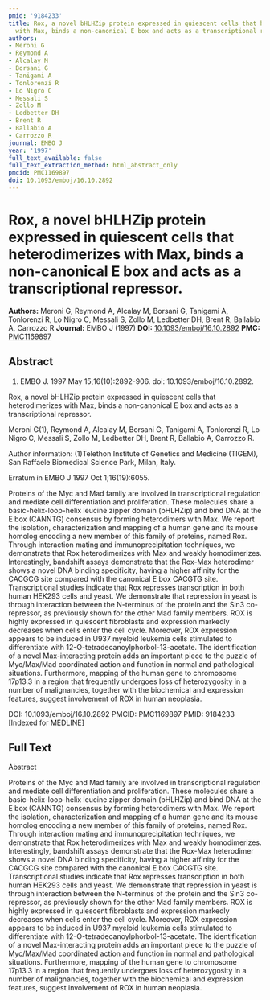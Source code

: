 ```yaml
---
pmid: '9184233'
title: Rox, a novel bHLHZip protein expressed in quiescent cells that heterodimerizes
  with Max, binds a non-canonical E box and acts as a transcriptional repressor.
authors:
- Meroni G
- Reymond A
- Alcalay M
- Borsani G
- Tanigami A
- Tonlorenzi R
- Lo Nigro C
- Messali S
- Zollo M
- Ledbetter DH
- Brent R
- Ballabio A
- Carrozzo R
journal: EMBO J
year: '1997'
full_text_available: false
full_text_extraction_method: html_abstract_only
pmcid: PMC1169897
doi: 10.1093/emboj/16.10.2892
---
```


# Rox, a novel bHLHZip protein expressed in quiescent cells that heterodimerizes with Max, binds a non-canonical E box and acts as a transcriptional repressor.
**Authors:** Meroni G, Reymond A, Alcalay M, Borsani G, Tanigami A, Tonlorenzi R, Lo Nigro C, Messali S, Zollo M, Ledbetter DH, Brent R, Ballabio A, Carrozzo R
**Journal:** EMBO J (1997)
**DOI:** [10.1093/emboj/16.10.2892](https://doi.org/10.1093/emboj/16.10.2892)
**PMC:** [PMC1169897](https://www.ncbi.nlm.nih.gov/pmc/articles/PMC1169897/)

## Abstract

1. EMBO J. 1997 May 15;16(10):2892-906. doi: 10.1093/emboj/16.10.2892.

Rox, a novel bHLHZip protein expressed in quiescent cells that heterodimerizes 
with Max, binds a non-canonical E box and acts as a transcriptional repressor.

Meroni G(1), Reymond A, Alcalay M, Borsani G, Tanigami A, Tonlorenzi R, Lo Nigro 
C, Messali S, Zollo M, Ledbetter DH, Brent R, Ballabio A, Carrozzo R.

Author information:
(1)Telethon Institute of Genetics and Medicine (TIGEM), San Raffaele Biomedical 
Science Park, Milan, Italy.

Erratum in
    EMBO J 1997 Oct 1;16(19):6055.

Proteins of the Myc and Mad family are involved in transcriptional regulation 
and mediate cell differentiation and proliferation. These molecules share a 
basic-helix-loop-helix leucine zipper domain (bHLHZip) and bind DNA at the E box 
(CANNTG) consensus by forming heterodimers with Max. We report the isolation, 
characterization and mapping of a human gene and its mouse homolog encoding a 
new member of this family of proteins, named Rox. Through interaction mating and 
immunoprecipitation techniques, we demonstrate that Rox heterodimerizes with Max 
and weakly homodimerizes. Interestingly, bandshift assays demonstrate that the 
Rox-Max heterodimer shows a novel DNA binding specificity, having a higher 
affinity for the CACGCG site compared with the canonical E box CACGTG site. 
Transcriptional studies indicate that Rox represses transcription in both human 
HEK293 cells and yeast. We demonstrate that repression in yeast is through 
interaction between the N-terminus of the protein and the Sin3 co-repressor, as 
previously shown for the other Mad family members. ROX is highly expressed in 
quiescent fibroblasts and expression markedly decreases when cells enter the 
cell cycle. Moreover, ROX expression appears to be induced in U937 myeloid 
leukemia cells stimulated to differentiate with 
12-O-tetradecanoylphorbol-13-acetate. The identification of a novel 
Max-interacting protein adds an important piece to the puzzle of Myc/Max/Mad 
coordinated action and function in normal and pathological situations. 
Furthermore, mapping of the human gene to chromosome 17p13.3 in a region that 
frequently undergoes loss of heterozygosity in a number of malignancies, 
together with the biochemical and expression features, suggest involvement of 
ROX in human neoplasia.

DOI: 10.1093/emboj/16.10.2892
PMCID: PMC1169897
PMID: 9184233 [Indexed for MEDLINE]

## Full Text

Abstract

Proteins of the Myc and Mad family are involved in transcriptional regulation and mediate cell differentiation and proliferation. These molecules share a basic-helix-loop-helix leucine zipper domain (bHLHZip) and bind DNA at the E box (CANNTG) consensus by forming heterodimers with Max. We report the isolation, characterization and mapping of a human gene and its mouse homolog encoding a new member of this family of proteins, named Rox. Through interaction mating and immunoprecipitation techniques, we demonstrate that Rox heterodimerizes with Max and weakly homodimerizes. Interestingly, bandshift assays demonstrate that the Rox-Max heterodimer shows a novel DNA binding specificity, having a higher affinity for the CACGCG site compared with the canonical E box CACGTG site. Transcriptional studies indicate that Rox represses transcription in both human HEK293 cells and yeast. We demonstrate that repression in yeast is through interaction between the N-terminus of the protein and the Sin3 co-repressor, as previously shown for the other Mad family members. ROX is highly expressed in quiescent fibroblasts and expression markedly decreases when cells enter the cell cycle. Moreover, ROX expression appears to be induced in U937 myeloid leukemia cells stimulated to differentiate with 12-O-tetradecanoylphorbol-13-acetate. The identification of a novel Max-interacting protein adds an important piece to the puzzle of Myc/Max/Mad coordinated action and function in normal and pathological situations. Furthermore, mapping of the human gene to chromosome 17p13.3 in a region that frequently undergoes loss of heterozygosity in a number of malignancies, together with the biochemical and expression features, suggest involvement of ROX in human neoplasia.
